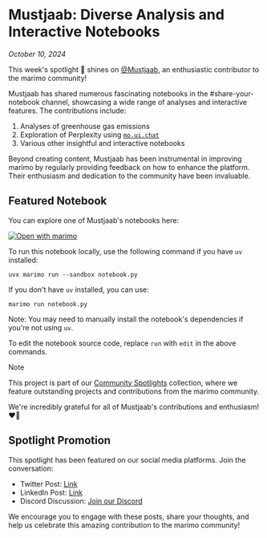 # Mustjaab: Diverse Analysis and Interactive Notebooks

_October 10, 2024_

This week's spotlight 🌟 shines on [@Mustjaab](https://www.linkedin.com/in/muhammad-mustjaab-8038a3236/), an enthusiastic contributor to the marimo community!

Mustjaab has shared numerous fascinating notebooks in the #⁠share-your-notebook channel, showcasing a wide range of analyses and interactive features. The contributions include:

1. Analyses of greenhouse gas emissions
2. Exploration of Perplexity using [`mo.ui.chat`](https://docs.marimo.io/api/inputs/chat.html#marimo.ui.chat)
3. Various other insightful and interactive notebooks

Beyond creating content, Mustjaab has been instrumental in improving marimo by regularly providing feedback on how to enhance the platform. Their enthusiasm and dedication to the community have been invaluable.

## Featured Notebook

You can explore one of Mustjaab's notebooks here:

[![Open with marimo](https://marimo.io/shield.svg)](https://marimo.io/p/@muhammad-mustjaab/analysis-of-wait-times-in-canadian-hospitals-critical-procedures)

To run this notebook locally, use the following command if you have `uv` installed:

```shell
uvx marimo run --sandbox notebook.py
```

If you don't have `uv` installed, you can use:

```shell
marimo run notebook.py
```

Note: You may need to manually install the notebook's dependencies if you're not using `uv`.

To edit the notebook source code, replace `run` with `edit` in the above commands.

> [!NOTE]
> This project is part of our [Community Spotlights](https://marimo.io/c/@spotlights/community-spotlights) collection, where we feature outstanding projects and contributions from the marimo community.

We're incredibly grateful for all of Mustjaab's contributions and enthusiasm! ♥🙏

## Spotlight Promotion

This spotlight has been featured on our social media platforms. Join the conversation:

- Twitter Post: [Link](https://x.com/marimo_io/status/1844428113683550356)
- LinkedIn Post: [Link](https://www.linkedin.com/posts/marimo-io_join-the-marimo-discord-server-activity-7250193061899554816-u_ct?utm_source=share&utm_medium=member_desktop)
- Discord Discussion: [Join our Discord](https://discord.gg/JE7nhX6mD8)

We encourage you to engage with these posts, share your thoughts, and help us celebrate this amazing contribution to the marimo community!
